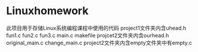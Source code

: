 # Linuxhomework
此项目用于存储Linux系统编程课程中使用的代码
project1文件夹内含uhead.h fun1.c fun2.c fun3.c main.c makefile
projcet2文件夹内含ourhead.h original_main.c change_main.c
project2文件夹内含empty文件夹中有empty.c
